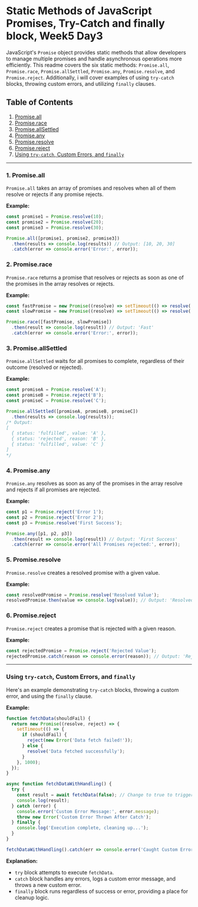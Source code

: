 
# Static Methods of JavaScript Promises, Try-Catch and finally block, Week5 Day3

JavaScript's `Promise` object provides static methods that allow developers to manage multiple promises and handle asynchronous operations more efficiently. This readme covers the six static methods: `Promise.all`, `Promise.race`, `Promise.allSettled`, `Promise.any`, `Promise.resolve`, and `Promise.reject`. Additionally, i will cover examples of using `try-catch` blocks, throwing custom errors, and utilizing `finally` clauses.

## Table of Contents

1. [Promise.all](#promiseall)
2. [Promise.race](#promiserace)
3. [Promise.allSettled](#promiseallsettled)
4. [Promise.any](#promiseany)
5. [Promise.resolve](#promiseresolve)
6. [Promise.reject](#promisereject)
7. [Using `try-catch`, Custom Errors, and `finally`](#try-catch-custom-errors-finally)

---

### 1. Promise.all

`Promise.all` takes an array of promises and resolves when all of them resolve or rejects if any promise rejects.

**Example:**

```javascript
const promise1 = Promise.resolve(10);
const promise2 = Promise.resolve(20);
const promise3 = Promise.resolve(30);

Promise.all([promise1, promise2, promise3])
  .then(results => console.log(results)) // Output: [10, 20, 30]
  .catch(error => console.error('Error:', error));
```

### 2. Promise.race

`Promise.race` returns a promise that resolves or rejects as soon as one of the promises in the array resolves or rejects.

**Example:**

```javascript
const fastPromise = new Promise((resolve) => setTimeout(() => resolve('Fast'), 100));
const slowPromise = new Promise((resolve) => setTimeout(() => resolve('Slow'), 1000));

Promise.race([fastPromise, slowPromise])
  .then(result => console.log(result)) // Output: 'Fast'
  .catch(error => console.error('Error:', error));
```

### 3. Promise.allSettled

`Promise.allSettled` waits for all promises to complete, regardless of their outcome (resolved or rejected).

**Example:**

```javascript
const promiseA = Promise.resolve('A');
const promiseB = Promise.reject('B');
const promiseC = Promise.resolve('C');

Promise.allSettled([promiseA, promiseB, promiseC])
  .then(results => console.log(results));
/* Output:
[
  { status: 'fulfilled', value: 'A' },
  { status: 'rejected', reason: 'B' },
  { status: 'fulfilled', value: 'C' }
]
*/
```

### 4. Promise.any

`Promise.any` resolves as soon as any of the promises in the array resolve and rejects if all promises are rejected.

**Example:**

```javascript
const p1 = Promise.reject('Error 1');
const p2 = Promise.reject('Error 2');
const p3 = Promise.resolve('First Success');

Promise.any([p1, p2, p3])
  .then(result => console.log(result)) // Output: 'First Success'
  .catch(error => console.error('All Promises rejected:', error));
```

### 5. Promise.resolve

`Promise.resolve` creates a resolved promise with a given value.

**Example:**

```javascript
const resolvedPromise = Promise.resolve('Resolved Value');
resolvedPromise.then(value => console.log(value)); // Output: 'Resolved Value'
```

### 6. Promise.reject

`Promise.reject` creates a promise that is rejected with a given reason.

**Example:**

```javascript
const rejectedPromise = Promise.reject('Rejected Value');
rejectedPromise.catch(reason => console.error(reason)); // Output: 'Rejected Value'
```

---

### Using `try-catch`, Custom Errors, and `finally`

Here's an example demonstrating `try-catch` blocks, throwing a custom error, and using the `finally` clause.

**Example:**

```javascript
function fetchData(shouldFail) {
  return new Promise((resolve, reject) => {
    setTimeout(() => {
      if (shouldFail) {
        reject(new Error('Data fetch failed!'));
      } else {
        resolve('Data fetched successfully');
      }
    }, 1000);
  });
}

async function fetchDataWithHandling() {
  try {
    const result = await fetchData(false); // Change to true to trigger an error
    console.log(result);
  } catch (error) {
    console.error('Custom Error Message:', error.message);
    throw new Error('Custom Error Thrown After Catch');
  } finally {
    console.log('Execution complete, cleaning up...');
  }
}

fetchDataWithHandling().catch(err => console.error('Caught Custom Error:', err.message));
```

**Explanation:**

- `try` block attempts to execute `fetchData`.
- `catch` block handles any errors, logs a custom error message, and throws a new custom error.
- `finally` block runs regardless of success or error, providing a place for cleanup logic.

